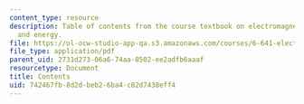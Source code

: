 ```yaml
---
content_type: resource
description: Table of contents from the course textbook on electromagnetic fields
  and energy.
file: https://ol-ocw-studio-app-qa.s3.amazonaws.com/courses/6-641-electromagnetic-fields-forces-and-motion-spring-2005/742467fb8d2dbeb26ba4c82d7438eff4_contents.pdf
file_type: application/pdf
parent_uid: 2731d273-06a6-74aa-8502-ee2adfb6aaaf
resourcetype: Document
title: Contents
uid: 742467fb-8d2d-beb2-6ba4-c82d7438eff4
---
```

